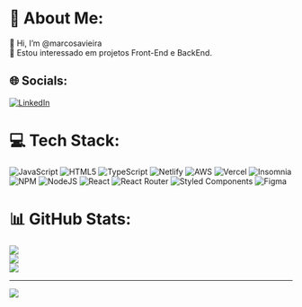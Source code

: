 # 💫 About Me:
👋 Hi, I’m @marcosavieira<br>👀 Estou interessado em projetos Front-End e BackEnd.<br>


## 🌐 Socials:
[![LinkedIn](https://cdn.jsdelivr.net/gh/devicons/devicon/icons/linkedin/linkedin-original.svg)](https://linkedin.com/in/https://www.linkedin.com/in/marcos-araujo-vieira-24a571214/) 

# 💻 Tech Stack:
![JavaScript](https://img.shields.io/badge/javascript-%23323330.svg?style=plastic&logo=javascript&logoColor=%23F7DF1E) ![HTML5](https://img.shields.io/badge/html5-%23E34F26.svg?style=plastic&logo=html5&logoColor=white) ![TypeScript](https://img.shields.io/badge/typescript-%23007ACC.svg?style=plastic&logo=typescript&logoColor=white) ![Netlify](https://img.shields.io/badge/netlify-%23000000.svg?style=plastic&logo=netlify&logoColor=#00C7B7) ![AWS](https://img.shields.io/badge/AWS-%23FF9900.svg?style=plastic&logo=amazon-aws&logoColor=white) ![Vercel](https://img.shields.io/badge/vercel-%23000000.svg?style=plastic&logo=vercel&logoColor=white) ![Insomnia](https://img.shields.io/badge/Insomnia-black?style=plastic&logo=insomnia&logoColor=5849BE) ![NPM](https://img.shields.io/badge/NPM-%23000000.svg?style=plastic&logo=npm&logoColor=white) ![NodeJS](https://img.shields.io/badge/node.js-6DA55F?style=plastic&logo=node.js&logoColor=white) ![React](https://img.shields.io/badge/react-%2320232a.svg?style=plastic&logo=react&logoColor=%2361DAFB) ![React Router](https://img.shields.io/badge/React_Router-CA4245?style=plastic&logo=react-router&logoColor=white) ![Styled Components](https://img.shields.io/badge/styled--components-DB7093?style=plastic&logo=styled-components&logoColor=white) 	![Figma](https://img.shields.io/badge/figma-%23F24E1E.svg?style=plastic&logo=figma&logoColor=white)

# 📊 GitHub Stats:
![](https://github-readme-stats.vercel.app/api?username=marcosavieira&theme=tokyonight&hide_border=true&include_all_commits=true&count_private=true)<br/>
![](https://github-readme-streak-stats.herokuapp.com/?user=marcosavieira&theme=tokyonight&hide_border=true)<br/>
![](https://github-readme-stats.vercel.app/api/top-langs/?username=marcosavieira&theme=tokyonight&hide_border=true&include_all_commits=true&count_private=true&layout=compact)

---
[![](https://visitcount.itsvg.in/api?id=marcosavieira&icon=0&color=3)](https://visitcount.itsvg.in)

<!-- Proudly created with GPRM ( https://gprm.itsvg.in ) -->
